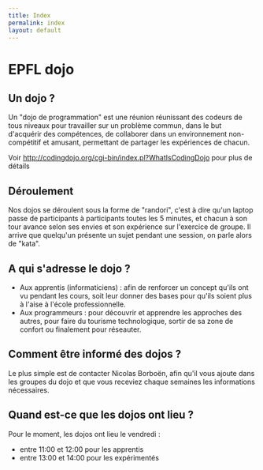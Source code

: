 ```yaml
---
title: Index
permalink: index
layout: default
---
```

EPFL dojo
=========

Un dojo ?
---------
Un "dojo de programmation" est une réunion réunissant des codeurs de tous niveaux pour travailler sur un problème commun, dans le but d'acquérir des compétences, de collaborer dans un environnement non-compétitif et amusant, permettant de partager les expériences de chacun.

  Voir <http://codingdojo.org/cgi-bin/index.pl?WhatIsCodingDojo> pour plus de détails

## Déroulement

Nos dojos se déroulent sous la forme de "randori", c'est à dire qu'un laptop passe de participants à participants toutes les 5 minutes, et chacun à son tour avance selon ses envies et son expérience sur l'exercice de groupe.
Il arrive que quelqu'un présente un sujet pendant une session, on parle alors de "kata".


## A qui s'adresse le dojo ?

* Aux apprentis (informaticiens) : afin de renforcer un concept qu'ils ont vu pendant les cours, soit leur donner des bases pour qu'ils soient plus à l'aise à l'école professionnelle.
* Aux programmeurs : pour découvrir et apprendre les approches des autres, pour faire du tourisme technologique, sortir de sa zone de confort ou finalement pour réseauter.

## Comment être informé des dojos ?

Le plus simple est de contacter Nicolas Borboën, afin qu'il vous ajoute dans les groupes du dojo et que vous receviez chaque semaines les informations nécessaires.

## Quand est-ce que les dojos ont lieu ?

Pour le moment, les dojos ont lieu le vendredi :
* entre 11:00 et 12:00 pour les apprentis
* entre 13:00 et 14:00 pour les expérimentés
